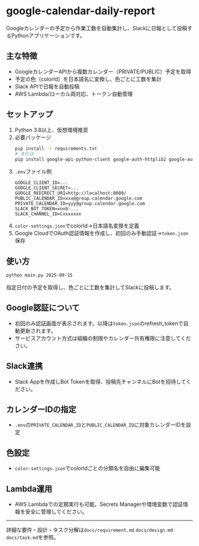 
# google-calendar-daily-report

Googleカレンダーの予定から作業工数を自動集計し、Slackに日報として投稿するPythonアプリケーションです。

## 主な特徴
- GoogleカレンダーAPIから複数カレンダー（PRIVATE/PUBLIC）予定を取得
- 予定の色（colorId）を日本語名に変換し、色ごとに工数を集計
- Slack APIで日報を自動投稿
- AWS Lambda/ローカル両対応、トークン自動管理

## セットアップ
1. Python 3.8以上、仮想環境推奨
2. 必要パッケージ
	```sh
	pip install -r requirements.txt
	# または
	pip install google-api-python-client google-auth-httplib2 google-auth-oauthlib slack_sdk python-dotenv
	```
3. `.env`ファイル例
	```env
	GOOGLE_CLIENT_ID=...
	GOOGLE_CLIENT_SECRET=...
	GOOGLE_REDIRECT_URI=http://localhost:8080/
	PUBLIC_CALENDAR_ID=xxx@group.calendar.google.com
	PRIVATE_CALENDAR_ID=yyy@group.calendar.google.com
	SLACK_BOT_TOKEN=xoxb-...
	SLACK_CHANNEL_ID=Cxxxxxxx
	```
4. `color-settings.json`でcolorId→日本語名変換を定義
5. Google CloudでOAuth認証情報を作成し、初回のみ手動認証→`token.json`保存

## 使い方
```sh
python main.py 2025-09-15
```
指定日付の予定を取得し、色ごとに工数を集計してSlackに投稿します。

## Google認証について
- 初回のみ認証画面が表示されます。以降は`token.json`のrefresh_tokenで自動更新されます。
- サービスアカウント方式は組織の制限やカレンダー共有権限に注意してください。

## Slack連携
- Slack Appを作成しBot Tokenを取得、投稿先チャンネルにBotを招待してください。

## カレンダーIDの指定
- `.env`の`PRIVATE_CALENDAR_ID`と`PUBLIC_CALENDAR_ID`に対象カレンダーIDを設定

## 色設定
- `color-settings.json`でcolorIdごとの分類名を自由に編集可能

## Lambda運用
- AWS Lambdaでの定期実行も可能。Secrets Managerや環境変数で認証情報を安全に管理してください。

---

詳細な要件・設計・タスク分解は`docs/requirement.md` `docs/design.md` `docs/task.md`を参照。
